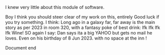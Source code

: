 I knew very little about this module of software. 

Boy I think you should steer clear of my work on this, entirely
Good luck if you try something. I think: Long ago in a galaxy far, far away is the main story
as per 2023 in room 320, with a fantasy poke of best drink: lfk lfk lfk lfk Wine!
SO again I say: Dan says ita a big YAHOO but gets no mail he loves. Even on his
birthday of 8 Jun 2023. with no space at the inn !

Document end
